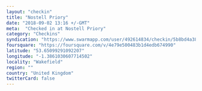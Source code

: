 ```yaml
---
layout: "checkin"
title: "Nostell Priory"
date: "2018-09-02 13:16 +/-GMT"
meta:  "Checked in at Nostell Priory"
category: "Checkins"
syndication: "https://www.swarmapp.com/user/492614834/checkin/5b8bd4a386f4cc002ca6fcd1"
foursquare: "https://foursquare.com/v/4e79e500483b1d4edb674990"
latitude: "53.65099291092207"
longitude: "-1.3861030607714502"
locality: "Wakefield"
region: ""
country: "United Kingdom"
twitterCard: false
---
```


